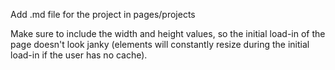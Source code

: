 Add .md file for the project in pages/projects

Make sure to include the width and height values, so the initial load-in of the page doesn't look janky (elements will constantly resize during the initial load-in if the user has no cache).